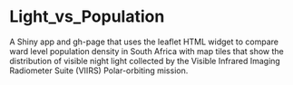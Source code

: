 # Light_vs_Population
A Shiny app and gh-page that uses the leaflet HTML widget to compare ward level population density in South Africa with map tiles that show the distribution of visible night light collected by the Visible Infrared Imaging Radiometer Suite (VIIRS) Polar-orbiting mission. 

